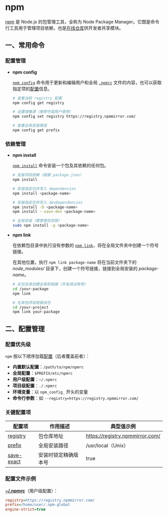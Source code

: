 # npm

[npm](https://docs.npmjs.com/about-npm) 是 Node.js 的包管理工具，全称为 Node Package Manager。它既是命令行工具用于管理项目依赖，也是[在线仓库](https://www.npmjs.com/)供开发者共享模块。

## 一、常用命令

### 配置管理

- **npm config**

  [`npm config`](https://docs.npmjs.com/cli/v10/commands/npm-config) 命令用于更新和编辑用户和全局 [`.npmrc`](https://docs.npmjs.com/cli/v10/configuring-npm/npmrc) 文件的内容，也可以获取指定项的[配置](https://docs.npmjs.com/cli/v10/using-npm/config)信息。

  ```sh
  # 查看当前 registry 配置
  npm config get registry
  
  # 设置镜像源（推荐中国用户使用）
  npm config set registry https://registry.npmmirror.com/
  
  # 查看全局安装路径
  npm config get prefix
  ```

### 依赖管理

- **npm install**

  [`npm install`](https://docs.npmjs.com/cli/v10/commands/npm-install) 命令安装一个包及其依赖的任何包。

  ```sh
  # 安装项目依赖（根据 package.json）
  npm install
  
  # 安装指定包并写入 dependencies
  npm install <package-name>
  
  # 安装指定包并写入 devDependencies
  npm install -D <package-name>
  npm install --save-dev <package-name>
  
  # 全局安装（需管理员权限）
  sudo npm install -g <package-name>
  ```

- **npm link**

  在依赖包目录中执行没有参数的 [`npm link`](https://docs.npmjs.com/cli/v10/commands/npm-link)，将在全局文件夹中创建一个符号链接。

  在其他位置，执行 `npm link package-name` 将在当前文件夹下的 *node_modules/* 目录下，创建一个符号链接，链接到全局安装的 *package-name*。
  
  ```sh
  # 在包目录创建全局软链接（开发调试常用）
  cd /your-package
  npm link
  
  # 在其他项目链接该包
  cd /your-project
  npm link your-package
  ```

## 二、配置管理

### 配置优先级

`npm` 按以下顺序加载[配置](https://docs.npmjs.com/cli/v10/using-npm/config#description)（后者覆盖前者）：

- **内置默认配置**：`/path/to/npm/npmrc`
- **全局配置**：`$PREFIX/etc/npmrc`
- **用户级配置**：`~/.npmrc`
- **项目级配置**：`./.npmrc`
- **环境变量**：以 `npm_config_` 开头的变量
- **命令行参数**：如 `--registry=https://registry.npmmirror.com/`

### 关键配置项

| 配置项                                                       | 作用描述             | 典型值示例                      |
| ------------------------------------------------------------ | -------------------- | ------------------------------- |
| [registry](https://docs.npmjs.com/cli/v10/using-npm/config#registry) | 包仓库地址           | https://registry.npmmirror.com/ |
| [prefix](https://docs.npmjs.com/cli/v10/using-npm/config#prefix) | 全局安装路径         | /usr/local（Unix）              |
| [save-exact](https://docs.npmjs.com/cli/v10/using-npm/config#save-exact) | 安装时锁定精确版本号 | true                            |

### 配置文件示例

[**~/.npmrc**](https://docs.npmjs.com/cli/v10/configuring-npm/npmrc)（用户级配置）：

```ini
registry=https://registry.npmmirror.com/
prefix=/home/user/.npm-global
engine-strict=true
```

